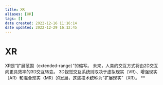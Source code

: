 ```yaml
---
title: XR
aliases: [XR]
tags: []
date created: 2022-12-16 11:16:14
date updated: 2022-12-29 16:12:45
---
```


# XR

XR是“扩展范围（extended-range）”的缩写。 未来，人类的交互方式将由2D交互向更具效率的3D交互转变。 3D视觉交互系统则取决于虚拟现实（VR）、增强现实（AR）和混合现实（MR）的发展，这些技术统称为“扩展现实”（XR）。
**